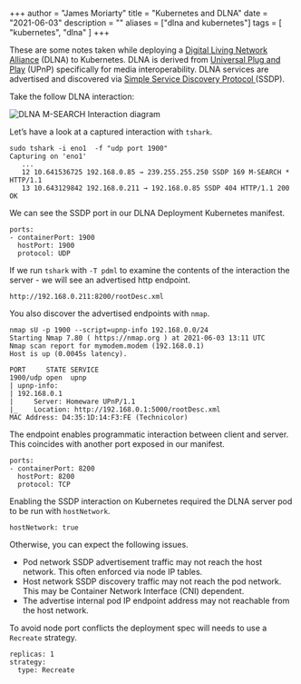 +++
author = "James Moriarty"
title = "Kubernetes and DLNA"
date = "2021-06-03"
description = ""
aliases = ["dlna and kubernetes"]
tags = [
  "kubernetes",
  "dlna"
]
+++

These are some notes taken while deploying a [Digital Living Network Alliance][1] (DLNA) to Kubernetes. DLNA is derived from [Universal Plug and Play][2] (UPnP) specifically for media interoperability. DLNA services are advertised and discovered via [Simple Service Discovery Protocol ][3] (SSDP). 

Take the follow DLNA interaction:

![DLNA M-SEARCH Interaction diagram](/images/kubernetes-and-dlna.drawio.svg)

Let’s have a look at a captured interaction with `tshark`.

```
sudo tshark -i eno1  -f "udp port 1900"
Capturing on 'eno1'
   ...
   12 10.641536725 192.168.0.85 → 239.255.255.250 SSDP 169 M-SEARCH * HTTP/1.1
   13 10.643129842 192.168.0.211 → 192.168.0.85 SSDP 404 HTTP/1.1 200 OK
```

We can see the SSDP port in our DLNA Deployment Kubernetes manifest.

```
ports:
- containerPort: 1900
  hostPort: 1900
  protocol: UDP
```

If we run `tshark` with `-T pdml` to examine the contents of the interaction the server - we will see an advertised http endpoint.

```
http://192.168.0.211:8200/rootDesc.xml
```

You also discover the advertised endpoints with `nmap`.

```
nmap sU -p 1900 --script=upnp-info 192.168.0.0/24
Starting Nmap 7.80 ( https://nmap.org ) at 2021-06-03 13:11 UTC
Nmap scan report for mymodem.modem (192.168.0.1)
Host is up (0.0045s latency).

PORT     STATE SERVICE
1900/udp open  upnp
| upnp-info:
| 192.168.0.1
|     Server: Homeware UPnP/1.1
|_    Location: http://192.168.0.1:5000/rootDesc.xml
MAC Address: D4:35:1D:14:F3:FE (Technicolor)
```

The endpoint enables programmatic interaction between client and server. This coincides with another port exposed in our manifest.

```
ports:
- containerPort: 8200
  hostPort: 8200
  protocol: TCP
```

Enabling the SSDP interaction on Kubernetes required the DLNA server pod to be run with `hostNetwork`.

```
hostNetwork: true
```

Otherwise, you can expect the following issues.

- Pod network SSDP advertisement traffic may not reach the host network. This often enforced via node IP tables.
- Host network SSDP discovery traffic may not reach the pod network. This may be Container Network Interface (CNI) dependent.
- The advertise internal pod IP endpoint address may not reachable from the host network.

To avoid node port conflicts the deployment spec will needs to use a `Recreate` strategy.

```
replicas: 1
strategy:
  type: Recreate
```

[1]: https://en.wikipedia.org/wiki/Digital_Living_Network_Alliance
[2]: https://en.wikipedia.org/wiki/Universal_Plug_and_Play
[3]: https://en.wikipedia.org/wiki/Simple_Service_Discovery_Protocol
